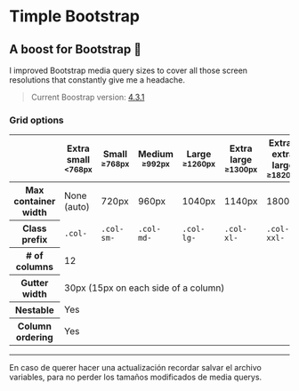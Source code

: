 # Timple Bootstrap

## A boost for Bootstrap 💪

I improved Bootstrap media query sizes to cover all those screen resolutions that constantly give me a headache.

> Current Boostrap version: [4.3.1](https://getbootstrap.com/docs/4.3/getting-started/introduction/)

### Grid options

<table>
  <thead>
    <tr>
      <th></th>
      <th class="text-center">
        Extra small<br>
        <small>&lt;768px</small>
      </th>
      <th class="text-center">
        Small<br>
        <small>≥768px</small>
      </th>
      <th class="text-center">
        Medium<br>
        <small>≥992px</small>
      </th>
      <th class="text-center">
        Large<br>
        <small>≥1260px</small>
      </th>
      <th class="text-center">
        Extra large<br>
        <small>≥1300px</small>
      </th>
      <th class="text-center">
        Extra-extra large<br>
        <small>≥1820px</small>
      </th>
    </tr>
  </thead>
  <tbody>
    <tr>
      <th class="text-nowrap" scope="row">Max container width</th>
      <td>None (auto)</td>
      <td>720px</td>
      <td>960px</td>
      <td>1040px</td>
      <td>1140px</td>
      <td>1800px</td>
    </tr>
    <tr>
      <th class="text-nowrap" scope="row">Class prefix</th>
      <td><code>.col-</code></td>
      <td><code>.col-sm-</code></td>
      <td><code>.col-md-</code></td>
      <td><code>.col-lg-</code></td>
      <td><code>.col-xl-</code></td>
      <td><code>.col-xxl-</code></td>
    </tr>
    <tr>
      <th class="text-nowrap" scope="row"># of columns</th>
      <td colspan="6">12</td>
    </tr>
    <tr>
      <th class="text-nowrap" scope="row">Gutter width</th>
      <td colspan="6">30px (15px on each side of a column)</td>
    </tr>
    <tr>
      <th class="text-nowrap" scope="row">Nestable</th>
      <td colspan="6">Yes</td>
    </tr>
    <tr>
      <th class="text-nowrap" scope="row">Column ordering</th>
      <td colspan="6">Yes</td>
    </tr>
  </tbody>
</table>

---

En caso de querer hacer una actualización recordar salvar el archivo variables, para no perder los tamaños modificados de media querys.

